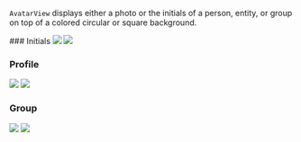 `AvatarView` displays either a photo or the initials of a person, entity, or group on top of a colored circular or square background.

<DisplayToggle onText="Dark" offText="Light" label="Theme Switcher">
### Initials

<img className="off" src="https://res.cdn.office.net/files/fabric-cdn-prod_20230126.003/fabric-website/images/controls/android/updated/img_avatar_02_initials_light.png?text=LightMode" />
<img className="on" src="https://res.cdn.office.net/files/fabric-cdn-prod_20230126.003/fabric-website/images/controls/android/updated/img_avatar_02_initials_dark.png?text=DarkMode" />

### Profile

<img className="off" src="https://res.cdn.office.net/files/fabric-cdn-prod_20230126.003/fabric-website/images/controls/android/updated/img_avatar_01_profilepicture_light.png?text=LightMode" />
<img className="on" src="https://res.cdn.office.net/files/fabric-cdn-prod_20230126.003/fabric-website/images/controls/android/updated/img_avatar_01_profilepicture_dark.png?text=DarkMode" />

### Group

<img className="off" src="https://res.cdn.office.net/files/fabric-cdn-prod_20230126.003/fabric-website/images/controls/android/updated/img_avatar_03_square_light.png?text=LightMode" />
<img className="on" src="https://res.cdn.office.net/files/fabric-cdn-prod_20230126.003/fabric-website/images/controls/android/updated/img_avatar_03_square_dark.png?text=DarkMode" />

</DisplayToggle>
